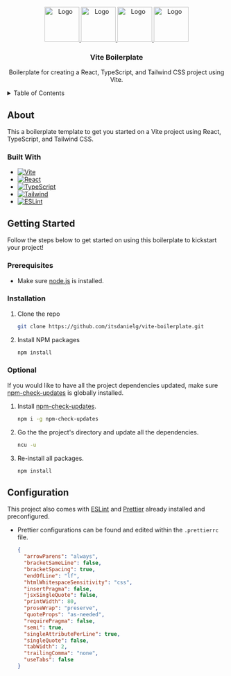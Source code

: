 <!-- PROJECT LOGO -->
<br />
<div align="center">
  <a href="https://vitejs.dev/">
    <img src="https://upload.wikimedia.org/wikipedia/commons/f/f1/Vitejs-logo.svg" alt="Logo" width="80" height="80">
  </a>
  <a href="https://reactjs.org/">
    <img src="https://upload.wikimedia.org/wikipedia/commons/a/a7/React-icon.svg" alt="Logo" width="80" height="80">
  </a>
  <a href="https://www.typescriptlang.org/">
    <img src="https://upload.wikimedia.org/wikipedia/commons/4/4c/Typescript_logo_2020.svg" alt="Logo" width="80" height="80">
  </a>
  <a href="https://tailwindcss.com/">
    <img src="https://upload.wikimedia.org/wikipedia/commons/d/d5/Tailwind_CSS_Logo.svg" alt="Logo" width="80" height="80">
  </a>

<h3 align="center">Vite Boilerplate</h3>
  <p align="center">
    Boilerplate for creating a React, TypeScript, and Tailwind CSS project using Vite.
  </p>
</div>

<details>
  <summary>Table of Contents</summary>
  <ol>
    <li>
      <a href="#about">About</a>
      <ul>
        <li><a href="#built-with">Built With</a></li>
      </ul>
    </li>
    <li>
      <a href="#getting-started">Getting Started</a>
      <ul>
        <li><a href="#prerequisites">Prerequisites</a></li>
        <li><a href="#installation">Installation</a></li>
        <li><a href="#optional">Optional</a></li>
      </ul>
    </li>
    <li><a href="#configuration">Configuration</a></li>
  </ol>
</details>

## About

This a boilerplate template to get you started on a Vite project using React, TypeScript, and Tailwind CSS.

### Built With

- [![Vite][Vite]][Vite-url]
- [![React][React]][React-url]
- [![TypeScript][TypeScript]][TypeScript-url]
- [![Tailwind][Tailwind]][Tailwind-url]
- [![ESLint][ESLint]][ESLint-url]

## Getting Started

Follow the steps below to get started on using this boilerplate to kickstart your project!

### Prerequisites

- Make sure [node.js](https://nodejs.org/en) is installed.

### Installation

1. Clone the repo

   ```sh
   git clone https://github.com/itsdanielg/vite-boilerplate.git
   ```

2. Install NPM packages

   ```sh
   npm install
   ```

### Optional

If you would like to have all the project dependencies updated, make sure [npm-check-updates](https://www.npmjs.com/package/npm-check-updates) is globally installed.

1. Install [npm-check-updates](https://www.npmjs.com/package/npm-check-updates).

   ```sh
   npm i -g npm-check-updates
   ```

2. Go the the project's directory and update all the dependencies.

   ```sh
   ncu -u
   ```

3. Re-install all packages.

   ```sh
   npm install
   ```

## Configuration

This project also comes with [ESLint][ESLint-url] and [Prettier](https://prettier.io/) already installed and preconfigured.

- Prettier configurations can be found and edited within the `.prettierrc` file.

  ```json
  {
    "arrowParens": "always",
    "bracketSameLine": false,
    "bracketSpacing": true,
    "endOfLine": "lf",
    "htmlWhitespaceSensitivity": "css",
    "insertPragma": false,
    "jsxSingleQuote": false,
    "printWidth": 80,
    "proseWrap": "preserve",
    "quoteProps": "as-needed",
    "requirePragma": false,
    "semi": true,
    "singleAttributePerLine": true,
    "singleQuote": false,
    "tabWidth": 2,
    "trailingComma": "none",
    "useTabs": false
  }
  ```

<!-- MARKDOWN LINKS & IMAGES -->
<!-- https://www.markdownguide.org/basic-syntax/#reference-style-links -->

[ESLint]: https://img.shields.io/badge/ESLint-4B3263?style=for-the-badge&logo=eslint&logoColor=white
[ESLint-url]: https://eslint.org/
[React]: https://img.shields.io/badge/React-20232A?style=for-the-badge&logo=react&logoColor=61DAFB
[React-url]: https://reactjs.org/
[Tailwind]: https://img.shields.io/badge/tailwindcss-%2338B2AC.svg?style=for-the-badge&logo=tailwind-css&logoColor=white
[Tailwind-url]: https://tailwindcss.com/
[TypeScript]: https://img.shields.io/badge/typescript-%23007ACC.svg?style=for-the-badge&logo=typescript&logoColor=white
[TypeScript-url]: https://www.typescriptlang.org/
[Vite]: https://img.shields.io/badge/vite-%23646CFF.svg?style=for-the-badge&logo=vite&logoColor=white
[Vite-url]: https://vitejs.dev/
